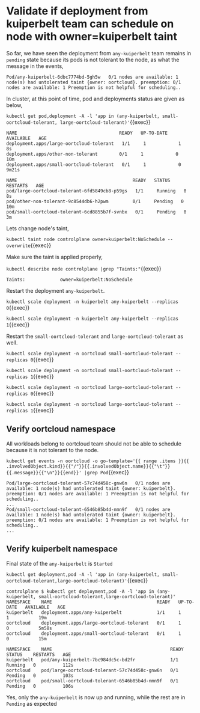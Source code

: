 # Validate if deployment from kuiperbelt team can schedule on node with owner=kuiperbelt taint

So far, we have seen the deployment from `any-kuiperbelt` team remains in `pending` state because its pods is not tolerant to the node, as what the message in the events,

```text
Pod/any-kuiperbelt-6dbc7774bd-5gh5w   0/1 nodes are available: 1 node(s) had untolerated taint {owner: oortcloud}. preemption: 0/1 nodes are available: 1 Preemption is not helpful for scheduling..
```
In cluster, at this point of time, pod and deployments status are given as below,

`kubectl get pod,deployment -A -l 'app in (any-kuiperbelt, small-oortcloud-tolerant, large-oortcloud-tolerant)'`{{exec}}

```text
NAME                                      READY   UP-TO-DATE   AVAILABLE   AGE
deployment.apps/large-oortcloud-tolerant   1/1     1            1           8s
deployment.apps/other-non-tolerant        0/1     1            0           10m
deployment.apps/small-oortcloud-tolerant   0/1     1            0           9m21s

NAME                                           READY   STATUS    RESTARTS   AGE
pod/large-oortcloud-tolerant-6fd5849cb8-p59gs   1/1     Running   0          8s
pod/other-non-tolerant-9c8544db6-h2pwm         0/1     Pending   0          10m
pod/small-oortcloud-tolerant-6cd8855b7f-svnbx   0/1     Pending   0          3m

```

Lets change node's taint,

`kubectl taint node controlplane owner=kuiperbelt:NoSchedule --overwrite`{{exec}}

Make sure the taint is applied properly,

`kubectl describe node controlplane |grep "Taints:"`{{exec}}

```text
Taints:             owner=kuiperbelt:NoSchedule
```

Restart the deployment `any-kuiperbelt`.

`kubectl scale deployment -n kuiperbelt any-kuiperbelt --replicas 0`{{exec}}

`kubectl scale deployment -n kuiperbelt any-kuiperbelt --replicas 1`{{exec}}

Restart the `small-oortcloud-tolerant` and `large-oortcloud-tolerant` as well.

`kubectl scale deployment -n oortcloud small-oortcloud-tolerant --replicas 0`{{exec}}

`kubectl scale deployment -n oortcloud small-oortcloud-tolerant --replicas 1`{{exec}}

`kubectl scale deployment -n oortcloud large-oortcloud-tolerant --replicas 0`{{exec}}

`kubectl scale deployment -n oortcloud large-oortcloud-tolerant --replicas 1`{{exec}}

## Verify oortcloud namespace
All workloads belong to oortcloud team should not be able to schedule because it is not tolerant to the node.

`kubectl get events -n oortcloud -o go-template='{{ range .items }}{{ .involvedObject.kind}}{{"/"}}{{.involvedObject.name}}{{"\t"}}{{.message}}{{"\n"}}{{end}}' |grep Pod`{{exec}}

```text
Pod/large-oortcloud-tolerant-57c74d458c-gnw6n   0/1 nodes are available: 1 node(s) had untolerated taint {owner: kuiperbelt}. preemption: 0/1 nodes are available: 1 Preemption is not helpful for scheduling..
...
Pod/small-oortcloud-tolerant-6546b85b4d-nmn9f   0/1 nodes are available: 1 node(s) had untolerated taint {owner: kuiperbelt}. preemption: 0/1 nodes are available: 1 Preemption is not helpful for scheduling..
...
```

## Verify kuiperbelt namespace

Final state of the `any-kuiperbelt` is `Started`

`kubectl get deployment,pod -A -l 'app in (any-kuiperbelt, small-oortcloud-tolerant,large-oortcloud-tolerant)'`{{exec}}

```text
controlplane $ kubectl get deployment,pod -A -l 'app in (any-kuiperbelt, small-oortcloud-tolerant,large-oortcloud-tolerant)'
NAMESPACE    NAME                                       READY   UP-TO-DATE   AVAILABLE   AGE
kuiperbelt   deployment.apps/any-kuiperbelt             1/1     1            1           19m
oortcloud    deployment.apps/large-oortcloud-tolerant   0/1     1            0           5m58s
oortcloud    deployment.apps/small-oortcloud-tolerant   0/1     1            0           15m

NAMESPACE    NAME                                            READY   STATUS    RESTARTS   AGE
kuiperbelt   pod/any-kuiperbelt-7bc984dc5c-bd2fr             1/1     Running   0          112s
oortcloud    pod/large-oortcloud-tolerant-57c74d458c-gnw6n   0/1     Pending   0          103s
oortcloud    pod/small-oortcloud-tolerant-6546b85b4d-nmn9f   0/1     Pending   0          106s
```

Yes, only the `any-kuiperbelt` is now up and running, while the rest are in `Pending` as expected
